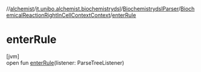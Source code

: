 //[alchemist](../../../../index.md)/[it.unibo.alchemist.biochemistrydsl](../../index.md)/[BiochemistrydslParser](../index.md)/[BiochemicalReactionRightInCellContextContext](index.md)/[enterRule](enter-rule.md)

# enterRule

[jvm]\
open fun [enterRule](enter-rule.md)(listener: ParseTreeListener)
